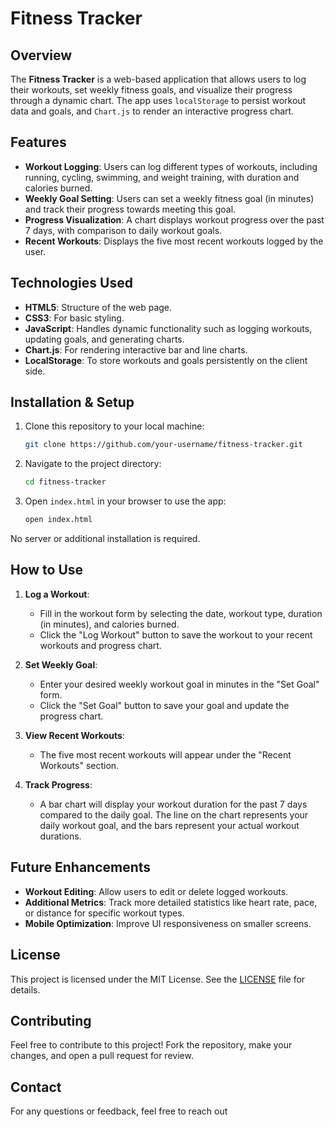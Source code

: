# Fitness Tracker

## Overview

The **Fitness Tracker** is a web-based application that allows users to log their workouts, set weekly fitness goals, and visualize their progress through a dynamic chart. The app uses `localStorage` to persist workout data and goals, and `Chart.js` to render an interactive progress chart.

## Features

- **Workout Logging**: Users can log different types of workouts, including running, cycling, swimming, and weight training, with duration and calories burned.
- **Weekly Goal Setting**: Users can set a weekly fitness goal (in minutes) and track their progress towards meeting this goal.
- **Progress Visualization**: A chart displays workout progress over the past 7 days, with comparison to daily workout goals.
- **Recent Workouts**: Displays the five most recent workouts logged by the user.

## Technologies Used

- **HTML5**: Structure of the web page.
- **CSS3**: For basic styling.
- **JavaScript**: Handles dynamic functionality such as logging workouts, updating goals, and generating charts.
- **Chart.js**: For rendering interactive bar and line charts.
- **LocalStorage**: To store workouts and goals persistently on the client side.

## Installation & Setup

1. Clone this repository to your local machine:
    ```bash
    git clone https://github.com/your-username/fitness-tracker.git
    ```

2. Navigate to the project directory:
    ```bash
    cd fitness-tracker
    ```

3. Open `index.html` in your browser to use the app:
    ```bash
    open index.html
    ```

No server or additional installation is required.

## How to Use

1. **Log a Workout**:
   - Fill in the workout form by selecting the date, workout type, duration (in minutes), and calories burned.
   - Click the "Log Workout" button to save the workout to your recent workouts and progress chart.

2. **Set Weekly Goal**:
   - Enter your desired weekly workout goal in minutes in the "Set Goal" form.
   - Click the "Set Goal" button to save your goal and update the progress chart.

3. **View Recent Workouts**:
   - The five most recent workouts will appear under the "Recent Workouts" section.

4. **Track Progress**:
   - A bar chart will display your workout duration for the past 7 days compared to the daily goal. The line on the chart represents your daily workout goal, and the bars represent your actual workout durations.

## Future Enhancements

- **Workout Editing**: Allow users to edit or delete logged workouts.
- **Additional Metrics**: Track more detailed statistics like heart rate, pace, or distance for specific workout types.
- **Mobile Optimization**: Improve UI responsiveness on smaller screens.

## License

This project is licensed under the MIT License. See the [LICENSE](LICENSE) file for details.

## Contributing

Feel free to contribute to this project! Fork the repository, make your changes, and open a pull request for review.

## Contact

For any questions or feedback, feel free to reach out

